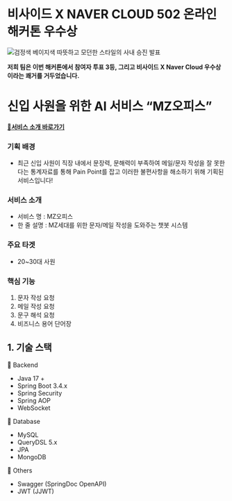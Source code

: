 # 비사이드 X NAVER CLOUD 502 온라인 해커톤 우수상

![검정색 베이지색 따뜻하고 모던한 스타일의 사내 승진 발표](https://github.com/user-attachments/assets/de8b1a1a-f53b-41f9-97ae-f73ef4ee89ea)

**저희 팀은 이번 해커톤에서 참여자 투표 3등, 그리고 비사이드 X Naver Cloud 우수상이라는 쾌거를 거두었습니다.**

# 신입 사원을 위한 AI 서비스 “MZ오피스” 

**[🔗서비스 소개 바로가기](https://dahye-backend-developer.my.canva.site/mz-office)**

### 기획 배경
- 최근 신입 사원이 직장 내에서 문장력, 문해력이 부족하여 메일/문자 작성을 잘 못한다는 통계자료를 통해 Pain Point를 잡고 이러한 불편사항을 해소하기 위해 기획된 서비스입니다!
  
### 서비스 소개
- 서비스 명 : MZ오피스
- 한 줄 설명 : MZ세대를 위한 문자/메일 작성을 도와주는 챗봇 시스템

### 주요 타겟 
- 20~30대 사원

### 핵심 기능
1. 문자 작성 요청
2. 메일 작성 요청
3. 문구 해석 요청
4. 비즈니스 용어 단어장

## 1. 기술 스택  
📌 Backend
- Java 17 +
- Spring Boot 3.4.x
- Spring Security
- Spring AOP
- WebSocket

📌 Database
- MySQL
- QueryDSL 5.x
- JPA
- MongoDB

📌 Others
- Swagger (SpringDoc OpenAPI)
- JWT (JJWT)
